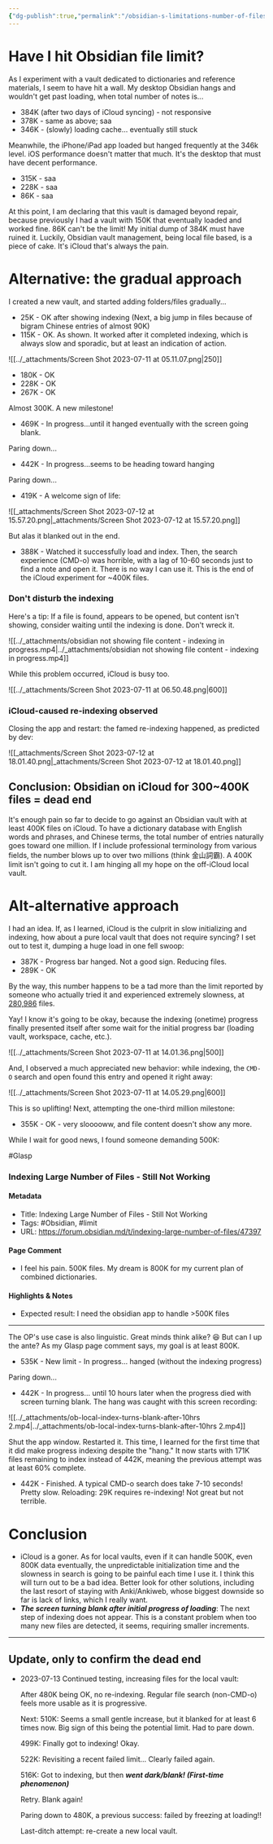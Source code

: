 ```yaml
---
{"dg-publish":true,"permalink":"/obsidian-s-limitations-number-of-files-slow-search/","noteIcon":"2"}
---
```


# Have I hit Obsidian file limit?

As I experiment with a vault dedicated to dictionaries and reference materials, I seem to have hit a wall. My desktop Obsidian hangs and wouldn't get past loading, when total number of notes is...

- 384K (after two days of iCloud syncing) - not responsive
- 378K - same as above; saa
- 346K - (slowly) loading cache... eventually still stuck

Meanwhile, the iPhone/iPad app loaded but hanged frequently at the 346k level. iOS performance doesn't matter that much. It's the desktop that must have decent performance.

- 315K - saa
- 228K - saa
- 86K - saa

At this point, I am declaring that this vault is damaged beyond repair, because previously I had a vault with 150K that eventually loaded and worked fine. 86K can't be the limit! My initial dump of 384K must have ruined it. Luckily, Obsidian vault management, being local file based, is a piece of cake. It's iCloud that's always the pain.

# Alternative: the gradual approach

I created a new vault, and started adding folders/files gradually...

- 25K - OK after showing indexing
(Next, a big jump in files because of bigram Chinese entries of almost 90K)
- 115K - OK. As shown. It worked after it completed indexing, which is always slow and sporadic, but at least an indication of action.

![[../_attachments/Screen Shot 2023-07-11 at 05.11.07.png\|250]]

- 180K - OK
- 228K - OK
- 267K - OK

Almost 300K. A new milestone!

- 469K - In progress...until it hanged eventually with the screen going blank.

Paring down...

- 442K - In progress...seems to be heading toward hanging

Paring down...

- 419K - A welcome sign of life:

![[_attachments/Screen Shot 2023-07-12 at 15.57.20.png\|_attachments/Screen Shot 2023-07-12 at 15.57.20.png]]

But alas it blanked out in the end. 

- 388K - Watched it successfully load and index. Then, the search experience (CMD-o) was horrible, with a lag of 10-60 seconds just to find a note and open it. There is no way I can use it. This is the end of the iCloud experiment for ~400K files.

### Don't disturb the indexing

Here's a tip: If a file is found, appears to be opened, but content isn't showing, consider waiting until the indexing is done. Don't wreck it.

![[../_attachments/obsidian not showing file content - indexing in progress.mp4\|../_attachments/obsidian not showing file content - indexing in progress.mp4]]

While this problem occurred, iCloud is busy too.

![[../_attachments/Screen Shot 2023-07-11 at 06.50.48.png\|600]]


### iCloud-caused re-indexing observed

Closing the app and restart: the famed re-indexing happened, as predicted by dev:

![[_attachments/Screen Shot 2023-07-12 at 18.01.40.png\|_attachments/Screen Shot 2023-07-12 at 18.01.40.png]]


## Conclusion: Obsidian on iCloud for 300~400K files = dead end

It's enough pain so far to decide to go against an Obsidian vault with at least 400K files on iCloud. To have a dictionary database with English words and phrases, and Chinese terms, the total number of entries naturally goes toward one million. If I include professional terminology from various fields, the number blows up to over two millions (think 金山詞霸). A 400K limit isn't going to cut it. I am hinging all my hope on the off-iCloud local vault.

# Alt-alternative approach

I had an idea. If, as I learned, iCloud is the culprit in slow initializing and indexing, how about a pure local vault that does not require syncing? I set out to test it, dumping a huge load in one fell swoop:

- 387K - Progress bar hanged. Not a good sign. Reducing files.
- 289K - OK

By the way, this number happens to be a tad more than the limit reported by someone who actually tried it and experienced extremely slowness, at [280,986](https://forum.obsidian.md/t/maximum-number-of-notes-in-vault/1509) files.

Yay! I know it's going to be okay, because the indexing (onetime) progress finally presented itself after some wait for the initial progress bar (loading vault, workspace, cache, etc.).

![[../_attachments/Screen Shot 2023-07-11 at 14.01.36.png\|500]]

And, I observed a much appreciated new behavior: while indexing, the `CMD-O` search and open found this entry and opened it right away:

![[../_attachments/Screen Shot 2023-07-11 at 14.05.29.png\|600]]

This is so uplifting! Next, attempting the one-third million milestone:

- 355K - OK - very slooooww, and file content doesn't show any more.

While I wait for good news, I found someone demanding 500K:

#Glasp 
### Indexing Large Number of Files - Still Not Working

#### Metadata
- Title: Indexing Large Number of Files - Still Not Working
- Tags: #Obsidian, #limit
- URL: https://forum.obsidian.md/t/indexing-large-number-of-files/47397

#### Page Comment
- I feel his pain. 500K files. My dream is 800K for my current plan of combined dictionaries.

#### Highlights & Notes
- Expected result: I need the obsidian app to handle >500K files

---

The OP's use case is also linguistic. Great minds think alike? 😆 But can I up the ante? As my Glasp page comment says, my goal is at least 800K. 

- 535K - New limit - In progress... hanged (without the indexing progress)

Paring down...

- 442K - In progress... until 10 hours later when the progress died with screen turning blank. The hang was caught with this screen recording:

![[../_attachments/ob-local-index-turns-blank-after-10hrs 2.mp4\|../_attachments/ob-local-index-turns-blank-after-10hrs 2.mp4]]

Shut the app window. Restarted it. This time, I learned for the first time that it did make progress indexing despite the "hang." It now starts with 171K files remaining to index instead of 442K, meaning the previous attempt was at least 60% complete.

- 442K - Finished. A typical CMD-o search does take 7-10 seconds! Pretty slow. Reloading: 29K requires re-indexing! Not great but not terrible.

# Conclusion

- iCloud is a goner. As for local vaults, even if it can handle 500K, even 800K data eventually, the unpredictable initialization time and the slowness in search is going to be painful each time I use it. I think this will turn out to be a bad idea. Better look for other solutions, including the last resort of staying with Anki/Ankiweb, whose biggest downside so far is lack of links, which I really want.
- ***The screen turning blank after initial progress of loading***: The next step of indexing does not appear. This is a constant problem when too many new files are detected, it seems, requiring smaller increments.

---

## Update, only to confirm the dead end

- 2023-07-13
	Continued testing, increasing files for the local vault:
	
	After 480K being OK, no re-indexing. Regular file search (non-CMD-o) feels more usable as it is progressive.
	
	Next: 510K: Seems a small gentle increase, but it blanked for at least 6 times now. Big sign of this being the potential limit. Had to pare down.
	
	499K: Finally got to indexing! Okay.
	
	522K: Revisiting a recent failed limit... Clearly failed again.
	
	516K: Got to indexing, but then ***went dark/blank! (First-time phenomenon)***
	
	Retry. Blank again!
	
	Paring down to 480K, a previous success: failed by freezing at loading!!
	
	Last-ditch attempt: re-create a new local vault.


